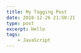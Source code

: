 ```yaml
---
title: My Tagging Post
date: 2018-12-26 21:50:21
type: post
excerpt: Hello
tags:
    - JavaScript
---
```

